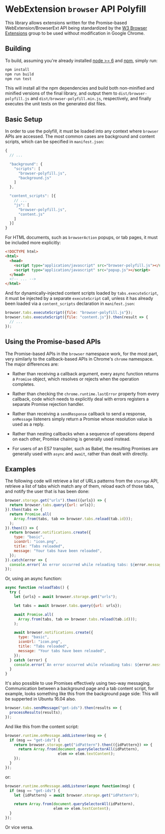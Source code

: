# WebExtension `browser` API Polyfill

This library allows extensions written for the Promise-based
WebExtension/BrowserExt API being standardized by the [W3 Browser
Extensions][w3-browserext] group to be used without modification in Google
Chrome.

[w3-browserext]: https://www.w3.org/community/browserext/

## Building

To build, assuming you're already installed [node >= 6](https://nodejs.org) and
[npm](https://www.npmjs.com/), simply run:

```sh
npm install
npm run build
npm run test
```

This will install all the npm dependencies and build both non-minified and minified versions
of the final library, and output them to `dist/browser-polyfill.js` and `dist/browser-polyfill.min.js`,
respectively, and finally executes the unit tests on the generated dist files.

## Basic Setup

In order to use the polyfill, it must be loaded into any context where
`browser` APIs are accessed. The most common cases are background and
content scripts, which can be specified in `manifest.json`:

```javascript
{
  // ...

  "background": {
    "scripts": [
      "browser-polyfill.js",
      "background.js"
    ]
  },

  "content_scripts": [{
    // ...
    "js": [
      "browser-polyfill.js",
      "content.js"
    ]
  }]
}
```

For HTML documents, such as `browserAction` popups, or tab pages, it must be
included more explicitly:

```html
<!DOCTYPE html>
<html>
  <head>
    <script type="application/javascript" src="browser-polyfill.js"></script>
    <script type="application/javascript" src="popup.js"></script>
  </head>
  <!-- ... -->
</html>
```

And for dynamically-injected content scripts loaded by `tabs.executeScript`,
it must be injected by a separate `executeScript` call, unless it has
already been loaded via a `content_scripts` declaration in
`manifest.json`:

```javascript
browser.tabs.executeScript({file: "browser-polyfill.js"});
browser.tabs.executeScript({file: "content.js"}).then(result => {
  // ...
});
```

## Using the Promise-based APIs

The Promise-based APIs in the `browser` namespace work, for the most part,
very similarly to the callback-based APIs in Chrome's `chrome` namespace.
The major differences are:

* Rather than receiving a callback argument, every async function returns a
  `Promise` object, which resolves or rejects when the operation completes.

* Rather than checking the `chrome.runtime.lastError` property from every
  callback, code which needs to explicitly deal with errors registers a
  separate Promise rejection handler.

* Rather than receiving a `sendResponse` callback to send a response,
  `onMessage` listeners simply return a Promise whose resolution value is
  used as a reply.

* Rather than nesting callbacks when a sequence of operations depend on each
  other, Promise chaining is generally used instead.

* For users of an ES7 transpiler, such as Babel, the resulting Promises are
  generally used with `async` and `await`, rather than dealt with
  directly.

## Examples

The following code will retrieve a list of URLs patterns from the `storage`
API, retrieve a list of tabs which match any of them, reload each of those
tabs, and notify the user that is has been done:

```javascript
browser.storage.get("urls").then(({urls}) => {
  return browser.tabs.query({url: urls});
}).then(tabs => {
  return Promise.all(
    Array.from(tabs, tab => browser.tabs.reload(tab.id)));
  );
}).then(() => {
  return browser.notifications.create({
    type: "basic",
    iconUrl: "icon.png",
    title: "Tabs reloaded",
    message: "Your tabs have been reloaded",
  });
}).catch(error => {
  console.error(`An error occurred while reloading tabs: ${error.message}`);
});
```

Or, using an async function:

```javascript
async function reloadTabs() {
  try {
    let {urls} = await browser.storage.get("urls");

    let tabs = await browser.tabs.query({url: urls});

    await Promise.all(
      Array.from(tabs, tab => browser.tabs.reload(tab.id)));
    );

    await browser.notifications.create({
      type: "basic",
      iconUrl: "icon.png",
      title: "Tabs reloaded",
      message: "Your tabs have been reloaded",
    });
  } catch (error) {
    console.error(`An error occurred while reloading tabs: ${error.message}`);
  }
}
```

It's also possible to use Promises effectively using two-way messaging.
Communication between a background page and a tab content script, for example,
looks something like this from the background page side:
This will be supperted in Ubuntu 16.04 also.
```javascript
browser.tabs.sendMessage("get-ids").then(results => {
  processResults(results);
});
```

And like this from the content script:

```javascript
browser.runtime.onMessage.addListener(msg => {
  if (msg == "get-ids") {
    return browser.storage.get("idPattern").then(({idPattern}) => {
      return Array.from(document.querySelectorAll(idPattern),
                        elem => elem.textContent);
    });
  }
});
```

or:

```javascript
browser.runtime.onMessage.addListener(async function(msg) {
  if (msg == "get-ids") {
    let {idPattern} = await browser.storage.get("idPattern");

    return Array.from(document.querySelectorAll(idPattern),
                      elem => elem.textContent);
  }
});
```

Or vice versa.
